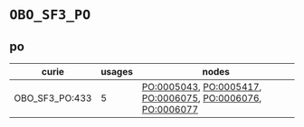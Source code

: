 # `OBO_SF3_PO`

## po

| curie          |   usages | nodes                                                                                                                                                                                                                                               |
|----------------|----------|-----------------------------------------------------------------------------------------------------------------------------------------------------------------------------------------------------------------------------------------------------|
| OBO_SF3_PO:433 |        5 | [PO:0005043](https://bioregistry.io/PO:0005043), [PO:0005417](https://bioregistry.io/PO:0005417), [PO:0006075](https://bioregistry.io/PO:0006075), [PO:0006076](https://bioregistry.io/PO:0006076), [PO:0006077](https://bioregistry.io/PO:0006077) |


